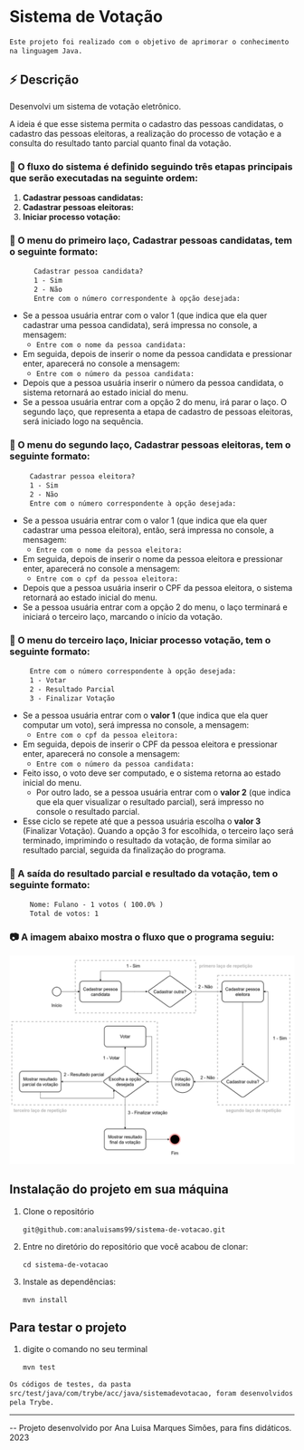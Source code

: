 # Sistema de Votação

    Este projeto foi realizado com o objetivo de aprimorar o conhecimento na linguagem Java.

## :zap: Descrição
   Desenvolvi um sistema de votação eletrônico. 
   
   A ideia é que esse sistema permita o cadastro das pessoas candidatas, o cadastro das pessoas eleitoras, a realização do processo de votação e a consulta do resultado tanto parcial quanto final da votação.

  ### :memo: O fluxo do sistema é definido seguindo três etapas principais que serão executadas na seguinte ordem:
  1. **Cadastrar pessoas candidatas:**
  2. **Cadastrar pessoas eleitoras:**
  3. **Iniciar processo votação:**

  ### :pushpin: O menu do primeiro laço, **Cadastrar pessoas candidatas**, tem o seguinte formato:
  ```
        Cadastrar pessoa candidata?
        1 - Sim
        2 - Não
        Entre com o número correspondente à opção desejada:
  ```
   * Se a pessoa usuária entrar com o valor 1 (que indica que ela quer cadastrar uma pessoa candidata), será impressa no console, a mensagem:
     * `Entre com o nome da pessoa candidata:` 
   * Em seguida, depois de inserir o nome da pessoa candidata e pressionar enter, aparecerá no console a mensagem:
     * `Entre com o número da pessoa candidata:`
   * Depois que a pessoa usuária inserir o número da pessoa candidata, o sistema retornará ao estado inicial do menu.
   * Se a pessoa usuária entrar com a opção 2 do menu, irá parar o laço. O segundo laço, que representa a etapa de cadastro de pessoas eleitoras, será iniciado logo na sequência.

  ### :pushpin: O menu do segundo laço, **Cadastrar pessoas eleitoras**, tem o seguinte formato:
  ```
       Cadastrar pessoa eleitora?
       1 - Sim
       2 - Não
       Entre com o número correspondente à opção desejada:
  ```
   * Se a pessoa usuária entrar com o valor 1 (que indica que ela quer cadastrar uma pessoa eleitora), então, será impressa no console, a mensagem:
     * `Entre com o nome da pessoa eleitora:`
   * Em seguida, depois de inserir o nome da pessoa eleitora e pressionar enter, aparecerá no console a mensagem:
     * `Entre com o cpf da pessoa eleitora:`
   * Depois que a pessoa usuária inserir o CPF da pessoa eleitora, o sistema retornará ao estado inicial do menu.
   * Se a pessoa usuária entrar com a opção 2 do menu, o laço terminará e iniciará o terceiro laço, marcando o início da votação.

  ### :pushpin: O menu do terceiro laço, **Iniciar processo votação**, tem o seguinte formato:
  ```
       Entre com o número correspondente à opção desejada:
       1 - Votar
       2 - Resultado Parcial
       3 - Finalizar Votação
  ```
   * Se a pessoa usuária entrar com o **valor 1** (que indica que ela quer computar um voto), será impressa no console, a mensagem: 
     * `Entre com o cpf da pessoa eleitora:` 
   * Em seguida, depois de inserir o CPF da pessoa eleitora e pressionar enter, aparecerá no console a mensagem:
     * `Entre com o número da pessoa candidata:`
   * Feito isso, o voto deve ser computado, e o sistema retorna ao estado inicial do menu.
     * Por outro lado, se a pessoa usuária entrar com o **valor 2** (que indica que ela quer visualizar o resultado parcial), será impresso no console o resultado parcial.
   * Esse ciclo se repete até que a pessoa usuária escolha o **valor 3** (Finalizar Votação). Quando a opção 3 for escolhida, o terceiro laço será terminado, imprimindo o resultado da votação, de forma similar ao resultado parcial, seguida da finalização do programa.
    
  ### :pushpin: A saída do **resultado parcial** e **resultado da votação**, tem o seguinte formato:
  ```
       Nome: Fulano - 1 votos ( 100.0% )
       Total de votos: 1
  ```


### :camera: A imagem abaixo mostra o fluxo que o programa seguiu:
![Fluxo-sistema-de-votacao](https://github.com/analuisams99/sistema-de-votacao/blob/main/img/sistema_votacao_dica.png)





## Instalação do projeto em sua máquina
  1. Clone o repositório
   
     `git@github.com:analuisams99/sistema-de-votacao.git`
    
  2. Entre no diretório do repositório que você acabou de clonar:
  
     `cd sistema-de-votacao`

  3. Instale as dependências:
    
     `mvn install`

## Para testar o projeto
  1. digite o comando no seu terminal
      
      `mvn test`
      
    Os códigos de testes, da pasta src/test/java/com/trybe/acc/java/sistemadevotacao, foram desenvolvidos pela Trybe.
    
---

-- Projeto desenvolvido por Ana Luisa Marques Simões, para fins didáticos. 2023
